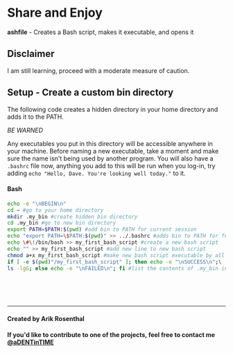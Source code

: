 # Share and Enjoy
**ashfile** - Creates a Bash script, makes it executable, and opens it

## Disclaimer
I am still learning, proceed with a moderate measure of caution.

## Setup - Create a custom bin directory
The following code creates a hidden directory in your home directory and adds it to the PATH.

_BE WARNED_

Any executables you put in this directory will be accessible anywhere in your machine. Before naming a new executable, take a moment and make sure the name isn't being used by another program. You will also have a `.bashrc` file now, anything you add to this will be run when you log-in, try adding `echo "Hello, Dave. You're looking well today."` to it.

#### Bash
```sh
echo -e "\nBEGIN\n"
cd ~ #go to your home directory
mkdir .my_bin #create hidden bin directory
cd .my_bin #go to new bin directory
export PATH=$PATH:$(pwd) #add bin to PATH for current session
echo "export PATH=\$PATH:$(pwd)" >> ../.bashrc #adds bin to PATH for future sessions
echo \#\!/bin/bash >> my_first_bash_script #create a new bash script
echo "" >> my_first_bash_script #add new line to new bash script
chmod a+x my_first_bash_script #make new bash script executable by all users
if [ -e $(pwd)"/my_first_bash_script" ]; then echo -e "\nSUCCESS\n";\
ls -lgG; else echo -e "\nFAILED\n"; fi #list the contents of .my_bin in long format #Checks if directory and file were created
```

</br>

</br>

</br>

---

#### Created by Arik Rosenthal
#### If you'd like to contribute to one of the projects, feel free to contact me [@aDENTinTIME](http://twitter.com/aDENTinTIME)
